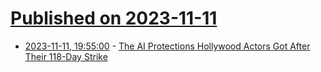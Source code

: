 # [Published on 2023-11-11](index.md)

* [2023-11-11, 19:55:00](https://entertainment.slashdot.org/story/23/11/11/1954203/the-ai-protections-hollywood-actors-got-after-their-118-day-strike?utm_source=rss1.0mainlinkanon&utm_medium=feed) - [The AI Protections Hollywood Actors Got After Their 118-Day Strike](https://entertainment.slashdot.org/story/23/11/11/1954203/the-ai-protections-hollywood-actors-got-after-their-118-day-strike?utm_source=rss1.0mainlinkanon&utm_medium=feed)
